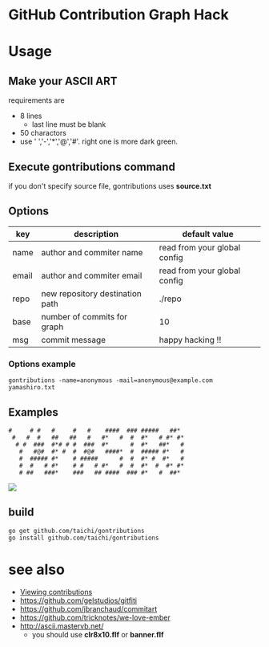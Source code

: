 # GitHub Contribution Graph Hack

# Usage
## Make your ASCII ART
requirements are
* 8 lines
    * last line must be blank
* 50 charactors
* use ' ','-','*','@','#'. right one is more dark green.

## Execute gontributions command
if you don't specify source file, gontributions uses **source.txt**

## Options

key | description | default value
----- | ------------- | -----------
name | author and commiter name | read from your global config
email | author and commiter email | read from your global config
repo | new repository destination path | ./repo
base | number of commits for graph | 10
msg | commit message | happy hacking !!

### Options example

```
gontributions -name=anonymous -mail=anonymous@example.com yamashiro.txt
```

## Examples

```
#     # #   #     #   #    ####  ### #####   ##* 
 #   #  #   ##   ##   #   #*   #  #  #*   # #* #*
  # #  ###  #*# # #  ###  #*      #  #*   ##*   #
   #   #@#  #* #  #  #@#   ####*  #  ##### #*   #
   #  ##### #*    # #####      #  #  #* #  #*   #
   #  #   # #*    # #   # #*   #  #  #*  #  #* #*
   # ##   ###*    ###   ## ####  ### #*   #  ##* 
```

![](https://raw.github.com/taichi/gontributions/master/example.png)

## build 
```
go get github.com/taichi/gontributions
go install github.com/taichi/gontributions
```

# see also
* [Viewing contributions](https://help.github.com/articles/viewing-contributions)
* <https://github.com/gelstudios/gitfiti>
* <https://github.com/jbranchaud/commitart>
* <https://github.com/tricknotes/we-love-ember>
* http://ascii.mastervb.net/
    * you should use **clr8x10.flf** or **banner.flf**